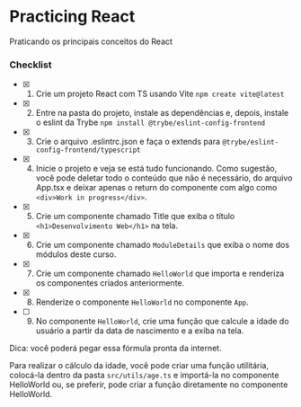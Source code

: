# Practicing React
Praticando os principais conceitos do React

### Checklist
- [X] 1. Crie um projeto React com TS usando Vite 
```npm create vite@latest```

- [X] 2. Entre na pasta do projeto, instale as dependências e, depois, instale o eslint da Trybe 
```npm install @trybe/eslint-config-frontend```

- [X] 3. Crie o arquivo .eslintrc.json e faça o extends para 
```@trybe/eslint-config-frontend/typescript```

- [X] 4. Inicie o projeto e veja se está tudo funcionando.
Como sugestão, você pode deletar todo o conteúdo que não é necessário, do arquivo App.tsx e deixar apenas o return do componente com algo como ```<div>Work in progress</div>```.

- [X] 5. Crie um componente chamado Title que exiba o título                                     ```<h1>Desenvolvimento Web</h1>``` na tela.

- [X] 6. Crie um componente chamado ```ModuleDetails``` que exiba o nome dos módulos deste curso.

- [x] 7. Crie um componente chamado ```HelloWorld``` que importa e renderiza os componentes criados anteriormente.

- [X] 8. Renderize o componente ```HelloWorld``` no componente ```App```.

- [ ] 9. No componente ```HelloWorld```, crie uma função que calcule a idade do usuário a partir da data de nascimento e a exiba na tela. 

Dica: você poderá pegar essa fórmula pronta da internet.

Para realizar o cálculo da idade, você pode criar uma função utilitária, colocá-la dentro da pasta ```src/utils/age.ts``` e importá-la no componente HelloWorld ou, se preferir, pode criar a função diretamente no componente HelloWorld.
